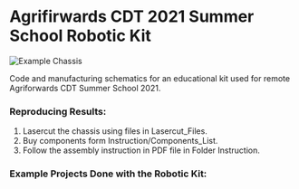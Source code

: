 # Agrifirwards CDT 2021 Summer School Robotic Kit
![Example Chassis](https://github.com/Grzegorr/Robot-CDT-Summer-School/blob/main/README_media/ExampleChassis.jpg)














Code and manufacturing schematics for an educational kit used for remote Agriforwards CDT Summer School 2021.







### Reproducing Results:
1. Lasercut the chassis using files in Lasercut_Files.
2. Buy components form Instruction/Components_List.
3. Follow the assembly instruction in PDF file in Folder Instruction.

### Example Projects Done with the Robotic Kit:
